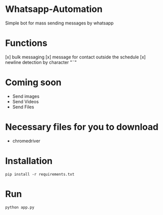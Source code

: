 # Whatsapp-Automation
 Simple bot for mass sending messages by whatsapp

# Functions
[x] bulk messaging
[x] message for contact outside the schedule
[x] newline detection by character "¨"

# Coming soon
- Send images
- Send Videos
- Send Files

# Necessary files for you to download
- chromedriver
 
# Installation
``` 
pip install -r requirements.txt
```

# Run
```
python app.py
```
